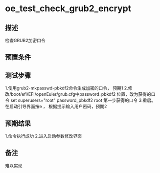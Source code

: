 # oe_test_check_grub2_encrypt

## 描述

检查GRUB2加密口令

## 预置条件

## 测试步骤

1.使用grub2-mkpasswd-pbkdf2命令生成加密的口令， 预期1
2.修改/boot/efi/EFI/openEuler/grub.cfg中password_pbkdf2 位置，改为获得的口令
set superusers="root"
password_pbkdf2 root   第一步获得的口令
3.重启。在启动引导界面按e ， 根据提示输入用户密码，预期2

## 预期结果

1.命令执行成功
2.进入启动参数修改界面

## 备注

难以实现